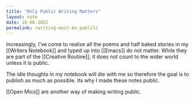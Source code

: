 ```yaml
---
title: "Only Public Writing Matters"
layout: note
date: 16-08-2022
permalink: /writing-must-be-publilc
---
```


Increasingly,  I’ve come to realise all the poems and half baked stories in my [[Writers Notebook]] and typed up into [[Emacs]] do not matter.  While they are part of the [[Creative Routine]],  it does not count to the wider world unless it is public. 

The idle thoughts in my notebook will die with me so therefore the goal is to publish as much as possible. Its why I made these notes public. 

[[Open Mics]] are another way of making writing public. 
